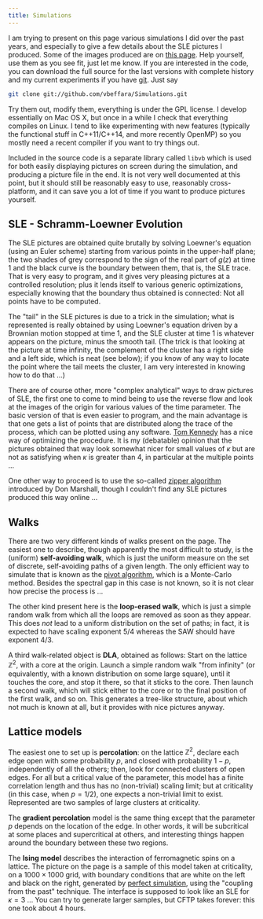 ```yaml
---
title: Simulations
---
```


I am trying to present on this page various simulations I did over the past
years, and especially to give a few details about the SLE pictures I produced.
Some of the images produced are on [this page](pictures.html).
Help yourself, use them as you see fit, just let me know. If you are interested
in the code, you can download the full source  for the last versions with
complete history and my current experiments if you have
[git](http://git.or.cz/). Just say

``` bash
git clone git://github.com/vbeffara/Simulations.git
```

Try them out, modify them, everything is under the GPL license. I develop
essentially on Mac OS X, but once in a while I check that everything compiles on
Linux. I tend to like experimenting with new features (typically the functional
stuff in C++11/C++14, and more recently OpenMP) so you mostly need a recent
compiler if you want to try things out.

Included in the source code is a separate library called `libvb` which is used
for both easily displaying pictures on screen during the simulation, and
producing a picture file in the end. It is not very well documented at this
point, but it should still be reasonably easy to use, reasonably cross-platform,
and it can save you a lot of time if you want to produce pictures yourself.


SLE - Schramm-Loewner Evolution
-------------------------------

The SLE pictures are obtained quite brutally by solving Loewner's
equation (using an Euler scheme) starting from various points in the
upper-half plane; the two shades of grey correspond to the sign of the
real part of $g(z)$ at time $1$ and the black curve is the boundary
between them, that is, the SLE trace. That is very easy to program, and
it gives very pleasing pictures at a controlled resolution; plus it
lends itself to various generic optimizations, especially knowing that
the boundary thus obtained is connected: Not all points have to be
computed.

The "tail" in the SLE pictures is due to a trick in the simulation; what
is represented is really obtained by using Loewner's equation driven by
a Brownian motion stopped at time $1$, and the SLE cluster at time $1$
is whatever appears on the picture, minus the smooth tail. (The trick is
that looking at the picture at time infinity, the complement of the
cluster has a right side and a left side, which is neat (see below); if
you know of any way to locate the point where the tail meets the
cluster, I am very interested in knowing how to do that ...)

There are of course other, more "complex analytical" ways to draw
pictures of SLE, the first one to come to mind being to use the reverse
flow and look at the images of the origin for various values of the time
parameter. The basic version of that is even easier to program, and the
main advantage is that one gets a list of points that are distributed
along the trace of the process, which can be plotted using any software.
[Tom Kennedy](http://math.arizona.edu/~tgk/) has a nice way of
optimizing the procedure. It is my (debatable) opinion that the pictures
obtained that way look somewhat nicer for small values of $\kappa$ but
are not as satisfying when $\kappa$ is greater than $4$, in particular
at the multiple points ...

One other way to proceed is to use the so-called [zipper
algorithm](http://www.math.washington.edu/~marshall/zipper.html)
introduced by Don Marshall, though I couldn't find any SLE pictures
produced this way online ...

Walks
-----

There are two very different kinds of walks present on the page. The
easiest one to describe, though apparently the most difficult to study,
is the (uniform) **self-avoiding walk**, which is just the uniform
measure on the set of discrete, self-avoiding paths of a given length.
The only efficient way to simulate that is known as the [pivot
algorithm](http://math.arizona.edu/~tgk/saw_pictures/index.html), which
is a Monte-Carlo method. Besides the spectral gap in this case is not
known, so it is not clear how precise the process is ...

The other kind present here is the **loop-erased walk**, which is just a
simple random walk from which all the loops are removed as soon as they
appear. This does *not* lead to a uniform distribution on the set of
paths; in fact, it is expected to have scaling exponent 5/4 whereas the
SAW should have exponent 4/3.

A third walk-related object is **DLA**, obtained as follows: Start on
the lattice $\mathbb{Z}^2$, with a core at the origin. Launch a simple
random walk "from infinity" (or equivalently, with a known distribution
on some large square), until it touches the core, and stop it there, so
that it sticks to the core. Then launch a second walk, which will stick
either to the core or to the final position of the first walk, and so
on. This generates a tree-like structure, about which not much is known
at all, but it provides with nice pictures anyway.

Lattice models
--------------

The easiest one to set up is **percolation**: on the lattice
$\mathbb{Z}^2$, declare each edge open with some probability $p$, and
closed with probability $1-p$, independently of all the others; then,
look for connected clusters of open edges. For all but a critical value
of the parameter, this model has a finite correlation length and thus
has no (non-trivial) scaling limit; but at criticality (in this case,
when $p=1/2$), one expects a non-trivial limit to exist. Represented are
two samples of large clusters at criticality.

The **gradient percolation** model is the same thing except that the
parameter $p$ depends on the location of the edge. In other words, it
will be subcritical at some places and supercritical at others, and
interesting things happen around the boundary between these two regions.

The **Ising model** describes the interaction of ferromagnetic spins on
a lattice. The picture on the page is a sample of this model taken at
criticality, on a $1000 \times 1000$ grid, with boundary conditions that
are white on the left and black on the right, generated by [perfect
simulation](http://dbwilson.com/exact/), using the "coupling from the
past" technique. The interface is supposed to look like an SLE for
$\kappa=3$ ... You can try to generate larger samples, but CFTP takes
forever: this one took about 4 hours.
